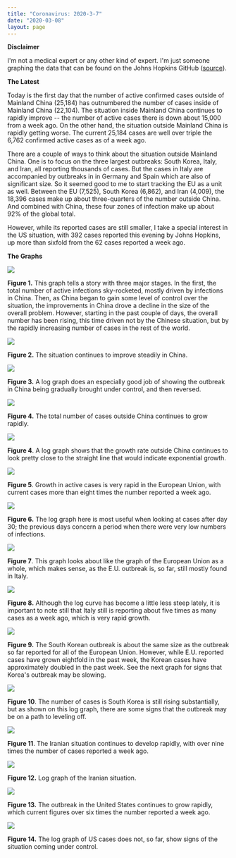 ```yaml
---
title: "Coronavirus: 2020-3-7"
date: "2020-03-08"
layout: page
---
```


**Disclaimer**

I'm not a medical expert or any other kind of expert. I'm just someone graphing the data that can be found on the Johns Hopkins GitHub ([source](https://github.com/CSSEGISandData/COVID-19/tree/master/csse_covid_19_data/csse_covid_19_daily_reports)).

**The Latest**

Today is the first day that the number of active confirmed cases outside of Mainland China (25,184) has outnumbered the number of cases inside of Mainland China (22,104). The situation inside Mainland China continues to rapidly improve -- the number of active cases there is down about 15,000 from a week ago. On the other hand, the situation outside Mainland China is rapidly getting worse. The current 25,184 cases are well over triple the 6,762 confirmed active cases as of a week ago.

There are a couple of ways to think about the situation outside Mainland China. One is to focus on the three largest outbreaks: South Korea, Italy, and Iran, all reporting thousands of cases. But the cases in Italy are accompanied by outbreaks in in Germany and Spain which are also of significant size. So it seemed good to me to start tracking the EU as a unit as well. Between the EU (7,525), South Korea (6,862), and Iran (4,009), the 18,396 cases make up about three-quarters of the number outside China. And combined with China, these four zones of infection make up about 92% of the global total.

However, while its reported cases are still smaller, I take a special interest in the US situation, with 392 cases reported this evening by Johns Hopkins, up more than sixfold from the 62 cases reported a week ago.

**The Graphs**

![](../../i/2u.png)

**Figure 1.** This graph tells a story with three major stages. In the first, the total number of active infections sky-rocketed, mostly driven by infections in China. Then, as China began to gain some level of control over the situation, the improvements in China drove a decline in the size of the overall problem. However, starting in the past couple of days, the overall number has been rising, this time driven not by the Chinese situation, but by the rapidly increasing number of cases in the rest of the world.

![](../../i/2v.png)

**Figure 2.** The situation continues to improve steadily in China.

![](../../i/2w.png)

**Figure 3.** A log graph does an especially good job of showing the outbreak in China being gradually brought under control, and then reversed.

![](../../i/2x.png)

**Figure 4.** The total number of cases outside China continues to grow rapidly.

![](../../i/2y.png)

**Figure 4**. A log graph shows that the growth rate outside China continues to look pretty close to the straight line that would indicate exponential growth.

![](../../i/2z.png)

**Figure 5**. Growth in active cases is very rapid in the European Union, with current cases more than eight times the number reported a week ago.

![](../../i/3a.png)

**Figure 6.** The log graph here is most useful when looking at cases after day 30; the previous days concern a period when there were very low numbers of infections.

![](../../i/3b.png)

**Figure 7**. This graph looks about like the graph of the European Union as a whole, which makes sense, as the E.U. outbreak is, so far, still mostly found in Italy.

![](../../i/3c.png)

**Figure 8.** Although the log curve has become a little less steep lately, it is important to note still that Italy still is reporting about five times as many cases as a week ago, which is very rapid growth.

![](../../i/3d.png)

**Figure 9.** The South Korean outbreak is about the same size as the outbreak so far reported for all of the European Union. However, while E.U. reported cases have grown eightfold in the past week, the Korean cases have approximately doubled in the past week. See the next graph for signs that Korea's outbreak may be slowing.

![](../../i/3e.png)

**Figure 10**. The number of cases is South Korea is still rising substantially, but as shown on this log graph, there are some signs that the outbreak may be on a path to leveling off.

![](../../i/3f.png)

**Figure 11**. The Iranian situation continues to develop rapidly, with over nine times the number of cases reported a week ago.

![](../../i/3g.png)

**Figure 12.** Log graph of the Iranian situation.

![](../../i/3h.png)

**Figure 13.** The outbreak in the United States continues to grow rapidly, which current figures over six times the number reported a week ago.

![](../../i/3i.png)

**Figure 14.** The log graph of US cases does not, so far, show signs of the situation coming under control.
